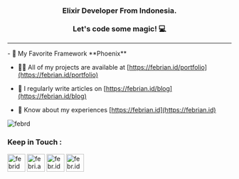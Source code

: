 <h3 align="center">Elixir Developer From Indonesia. <br> <br>Let's code some magic! 💻</h3>
<hr>
- 🌱 My Favorite Framework **Phoenix**

- 👨‍💻 All of my projects are available at [https://febrian.id/portfolio](https://febrian.id/portfolio)

- 📝 I regularly write articles on [https://febrian.id/blog](https://febrian.id/blog)

- 📄 Know about my experiences [https://febrian.id](https://febrian.id)


<p><img align="center" src="https://github-readme-stats.vercel.app/api/top-langs?username=febrd&show_icons=true&locale=en&layout=compact" alt="febrd" /></p>


<h3 align="left">Keep in Touch :</h3>
<p align="left">
<a href="https://linkedin.com/in/febrid" target="blank"><img align="center" src="https://cdn-icons-png.flaticon.com/512/145/145807.png" alt="febrid"  height="40" width="40" /></a>
<a href="https://fb.com/febri.ansah.d" target="blank"><img align="center" src="https://cdn-icons-png.flaticon.com/512/2504/2504903.png" alt="febri.ansah.d" height="40" width="40" /></a>
<a href="https://instagram.com/febr.id" target="blank"><img align="center" src="https://cdn-icons-png.flaticon.com/512/1409/1409946.png" alt="febr.id" height="40" width="40" /></a>
<a href="mailto:halo@febrian.id" target="blank"><img align="center" src="https://cdn-icons-png.flaticon.com/512/726/726623.png" alt="febr.id" height="40" width="40" /></a>
</p>
